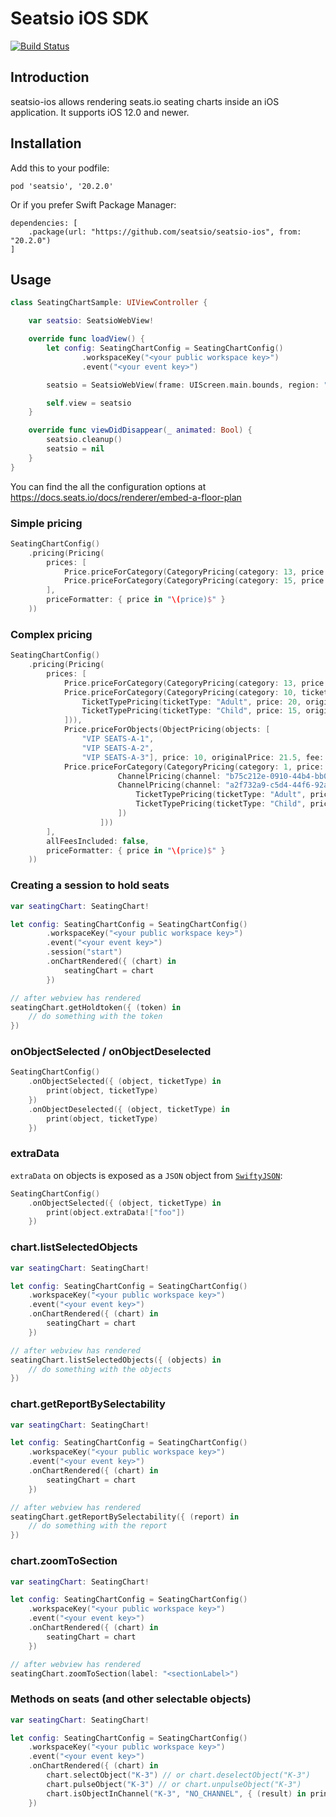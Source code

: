 # Seatsio iOS SDK

[![Build Status](https://travis-ci.org/seatsio/seatsio-ios.svg?branch=master)](https://travis-ci.org/seatsio/seatsio-ios)

## Introduction

seatsio-ios allows rendering seats.io seating charts inside an iOS application. It supports iOS 12.0 and newer.

## Installation

Add this to your podfile:

```
pod 'seatsio', '20.2.0'
```

Or if you prefer Swift Package Manager:

```
dependencies: [
    .package(url: "https://github.com/seatsio/seatsio-ios", from: "20.2.0")
]
```

## Usage

```swift
class SeatingChartSample: UIViewController {

    var seatsio: SeatsioWebView!

    override func loadView() {
        let config: SeatingChartConfig = SeatingChartConfig()
                .workspaceKey("<your public workspace key>")
                .event("<your event key>")

        seatsio = SeatsioWebView(frame: UIScreen.main.bounds, region: "eu", seatsioConfig: config)

        self.view = seatsio
    }

    override func viewDidDisappear(_ animated: Bool) {
        seatsio.cleanup()
        seatsio = nil
    }
}
```

You can find the all the configuration options at https://docs.seats.io/docs/renderer/embed-a-floor-plan

### Simple pricing

```swift
SeatingChartConfig()
    .pricing(Pricing(
        prices: [
            Price.priceForCategory(CategoryPricing(category: 13, price: 15)),
            Price.priceForCategory(CategoryPricing(category: 15, price: 10))
        ],
        priceFormatter: { price in "\(price)$" }
    ))
```

### Complex pricing

```swift
SeatingChartConfig()
    .pricing(Pricing(
        prices: [
            Price.priceForCategory(CategoryPricing(category: 13, price: 10, originalPrice: 15.5)),
            Price.priceForCategory(CategoryPricing(category: 10, ticketTypes: [
                TicketTypePricing(ticketType: "Adult", price: 20, originalPrice: 25, fee: 3),
                TicketTypePricing(ticketType: "Child", price: 15, originalPrice: 20, fee: 2.5),
            ])),
            Price.priceForObjects(ObjectPricing(objects: [
                "VIP SEATS-A-1",
                "VIP SEATS-A-2",
                "VIP SEATS-A-3"], price: 10, originalPrice: 21.5, fee: 3)),
            Price.priceForCategory(CategoryPricing(category: 1, price: 30, channels: [
                        ChannelPricing(channel: "b75c212e-0910-44b4-bb0a-98376e49c5b1", price: 10),
                        ChannelPricing(channel: "a2f732a9-c5d4-44f6-92a1-6f7e9b9c6147", ticketTypes: [
                            TicketTypePricing(ticketType: "Adult", price: 20, description: "16 and older", originalPrice: 22, fee: 3),
                            TicketTypePricing(ticketType: "Child", price: 15, originalPrice: 20, fee: 2.5),
                        ])
                    ]))
        ],
        allFeesIncluded: false,
        priceFormatter: { price in "\(price)$" }
    ))
```

### Creating a session to hold seats

```swift
var seatingChart: SeatingChart!

let config: SeatingChartConfig = SeatingChartConfig()
        .workspaceKey("<your public workspace key>")
        .event("<your event key>")
        .session("start")
        .onChartRendered({ (chart) in
            seatingChart = chart
        })

// after webview has rendered
seatingChart.getHoldtoken({ (token) in
    // do something with the token
})
```

### onObjectSelected / onObjectDeselected

```swift
SeatingChartConfig()
    .onObjectSelected({ (object, ticketType) in
        print(object, ticketType)
    })
    .onObjectDeselected({ (object, ticketType) in
        print(object, ticketType)
    })
```

### extraData

`extraData` on objects is exposed as a `JSON` object from [`SwiftyJSON`](https://github.com/SwiftyJSON/SwiftyJSON):

```swift
SeatingChartConfig()
    .onObjectSelected({ (object, ticketType) in
        print(object.extraData!["foo"])
    })
```

### chart.listSelectedObjects

```swift
var seatingChart: SeatingChart!

let config: SeatingChartConfig = SeatingChartConfig()
    .workspaceKey("<your public workspace key>")
    .event("<your event key>")
    .onChartRendered({ (chart) in
        seatingChart = chart
    })

// after webview has rendered
seatingChart.listSelectedObjects({ (objects) in
    // do something with the objects
})
```

### chart.getReportBySelectability

```swift
var seatingChart: SeatingChart!

let config: SeatingChartConfig = SeatingChartConfig()
    .workspaceKey("<your public workspace key>")
    .event("<your event key>")
    .onChartRendered({ (chart) in
        seatingChart = chart
    })

// after webview has rendered
seatingChart.getReportBySelectability({ (report) in
    // do something with the report
})
```

### chart.zoomToSection

```swift
var seatingChart: SeatingChart!

let config: SeatingChartConfig = SeatingChartConfig()
    .workspaceKey("<your public workspace key>")
    .event("<your event key>")
    .onChartRendered({ (chart) in
        seatingChart = chart
    })

// after webview has rendered
seatingChart.zoomToSection(label: "<sectionLabel>")
```

### Methods on seats (and other selectable objects)

```swift
var seatingChart: SeatingChart!

let config: SeatingChartConfig = SeatingChartConfig()
    .workspaceKey("<your public workspace key>")
    .event("<your event key>")
    .onChartRendered({ (chart) in
        chart.selectObject("K-3") // or chart.deselectObject("K-3")
        chart.pulseObject("K-3") // or chart.unpulseObject("K-3")
        chart.isObjectInChannel("K-3", "NO_CHANNEL", { (result) in print("Is object in channel NO_CHANNEL? " + String(result)) })
    })
```
